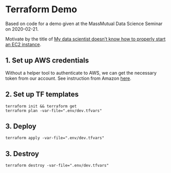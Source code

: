 # Terraform Demo

Based on code for a demo given at the MassMutual Data Science Seminar on 2020-02-21.

Motivate by the title of [My data scientist doesn’t know how to properly start an EC2 instance](https://towardsdatascience.com/my-data-scientist-doesnt-know-how-to-properly-start-an-ec2-instance-b1b9f4920359).

## 1. Set up AWS credentials

Without a helper tool to authenticate to AWS, we can get the necessary token from our account.
See instruction from Amazon [here](https://docs.aws.amazon.com/general/latest/gr/aws-sec-cred-types.html#access-keys-and-secret-access-keys).

## 2. Set up TF templates

    terraform init && terraform get
    terraform plan -var-file=".env/dev.tfvars"

## 3. Deploy

    terraform apply -var-file=".env/dev.tfvars"

## 3. Destroy

    terraform destroy -var-file=".env/dev.tfvars"

